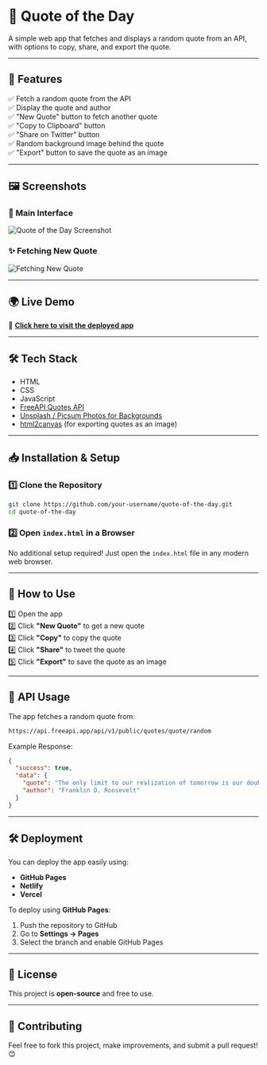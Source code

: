 # 📜 Quote of the Day

A simple web app that fetches and displays a random quote from an API, with options to copy, share, and export the quote.

---

## 🚀 Features

✅ Fetch a random quote from the API  
✅ Display the quote and author  
✅ "New Quote" button to fetch another quote  
✅ "Copy to Clipboard" button  
✅ "Share on Twitter" button  
✅ Random background image behind the quote  
✅ "Export" button to save the quote as an image  

---

## 🖼 Screenshots

### 🎨 Main Interface  
![Quote of the Day Screenshot](assets/screenshot.png)  

### ✨ Fetching New Quote  
![Fetching New Quote](assets/new_quote.png)  

---

## 🌍 Live Demo

🔗 **[Click here to visit the deployed app](https://your-deployment-link.com)**  

---

## 🛠 Tech Stack

- HTML  
- CSS  
- JavaScript  
- [FreeAPI Quotes API](https://api.freeapi.app/api/v1/public/quotes/quote/random)  
- [Unsplash / Picsum Photos for Backgrounds](https://picsum.photos/)  
- [html2canvas](https://html2canvas.hertzen.com/) (for exporting quotes as an image)  

---

## 📥 Installation & Setup

### 1️⃣ Clone the Repository
```sh
git clone https://github.com/your-username/quote-of-the-day.git
cd quote-of-the-day
```

### 2️⃣ Open `index.html` in a Browser
No additional setup required! Just open the `index.html` file in any modern web browser.  

---

## 🎯 How to Use

1️⃣ Open the app  
2️⃣ Click **"New Quote"** to get a new quote  
3️⃣ Click **"Copy"** to copy the quote  
4️⃣ Click **"Share"** to tweet the quote  
5️⃣ Click **"Export"** to save the quote as an image  

---

## 📌 API Usage

The app fetches a random quote from:  
```sh
https://api.freeapi.app/api/v1/public/quotes/quote/random
```
Example Response:
```json
{
  "success": true,
  "data": {
    "quote": "The only limit to our realization of tomorrow is our doubts of today.",
    "author": "Franklin D. Roosevelt"
  }
}
```

---

## 🛠 Deployment

You can deploy the app easily using:  
- **GitHub Pages**  
- **Netlify**  
- **Vercel**  

To deploy using **GitHub Pages**:  
1. Push the repository to GitHub  
2. Go to **Settings → Pages**  
3. Select the branch and enable GitHub Pages  

---

## 📜 License

This project is **open-source** and free to use.  

---

## 🙌 Contributing

Feel free to fork this project, make improvements, and submit a pull request! 😊  
